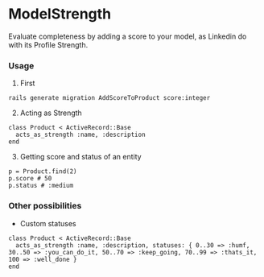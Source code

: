 # ModelStrength

Evaluate completeness by adding a score to your model, as Linkedin do with its Profile Strength.


### Usage

1. First

``rails generate migration AddScoreToProduct score:integer``

2. Acting as Strength

```
class Product < ActiveRecord::Base
  acts_as_strength :name, :description
end
```

3. Getting score and status of an entity

```
p = Product.find(2)
p.score # 50
p.status # :medium
```

### Other possibilities

- Custom statuses

```
class Product < ActiveRecord::Base
  acts_as_strength :name, :description, statuses: { 0..30 => :humf, 30..50 => :you_can_do_it, 50..70 => :keep_going, 70..99 => :thats_it, 100 => :well_done }
end
```
